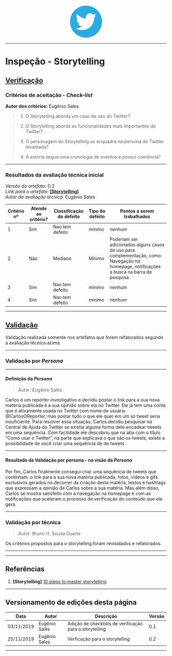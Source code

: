 <span style="margin-left: 40%;">![Twitter Logo](../images/twitter-logo-100px.png)</span>

***

# Inspeção - Storytelling


## <a href="#">**Verificação**</a>

### Critérios de aceitação - _Check-list_

**Autor dos critérios:** Eugênio Sales

> 1. O Storytelling aborda um caso de uso do Twitter?

> 2. O Storytelling aborda as funcionalidades mais importantes do Twitter?

> 3. O personagem do Storytelling se enquadra na persona do Twitter levantada?

> 4. A estória segue uma cronologia de eventos e possui coerência?
---

### Resultados da avaliação técnica inicial

*Versão do artefato:* 0.2 </br>
*Link para o artefato:* <a href="../../elicitacao/storytelling.md">**[Storytelling]**</a> </br>
*Autor da avaliação técnica:* Eugênio Sales</br>

| Critério nº | Atende ao critério? | Classificação do defeito | Tipo do defeito | Pontos a serem trabalhados |
|-------------|---------------------|--------------------------|-----------------|----------------------------|
| 1 | Sim | Nao tem defeito | mínimo | nenhum |
| 2 | Não| Mediano | Mínimo | Poderiam ser adicionados alguns casos de uso para complementação, como: Navegação na homepage, notificações e busca na barra de pesquisa|
| 3 | Sim | Nao tem defeito | mínimo | nenhum |
| 4 | Sim | Nao tem defeito | mínimo | nenhum |

---

## <a href="#">**Validação**</a>
Validação realizada somente nos artefatos que forem refatorados segundo a avaliação técnica acima.

***
### Validação por *Persona*

***
#### Definição da *Persona*
> *Autor:* Eugênio Sales</br>

Carlos é um repórter investigativo e decidiu postar o link para a sua nova matéria publicada e a sua opinião sobre ela no Twitter. Ele já tem uma conta que é ativamente usada no Twitter com nome de usuário @CarlosOReporter, mas postar tudo o que ele quer em um só tweet seria insuficiente. Para resolver essa situação, Carlos decidiu pesquisar na Central de Ajuda do Twitter se existia alguma forma dele encadear tweets em uma sequência. Com facilidade ele descobriu que na aba com o título “Como usar o Twitter”, na parte que explicava o que são os tweets, existe a possibilidade de você criar uma sequência de de tweets

***
#### Resultado da Validação por persona - na visão da *Persona*

Por fim, Carlos finalmente consegui criar uma sequência de tweets que continham: o link para a sua nova matéria publicada, fotos, vídeos e gifs exclusivos gerados no decorrer da criação desta matéria, textos e hashtags que expressam a opinião de Carlos sobre a sua matéria. Mas além disso, Carlos se mostra satisfeito com a navegação na homepage e com as notificações que aceleram o processo de verificação do conteúdo que ele gera.

***
### Validação por técnica
> *Autor:* Bruno H. Sousa Duarte</br>

Os critérios propostos para o storytelling foram revisidados e refatorados.

***

---

## Referências

1. **[Storytelling]**  <a href="https://www.trekksoft.com/en/blog/10-steps-to-mastering-the-art-of-storytelling"> 10 steps to master storytelling</a>
---


## Versionamento de edições desta página


| Data       | Autor            | Descrição         | Versão |
| ---------- | ---------------- | ----------------- | ------ |
| 03/11/2019 | Eugênio Sales | Adição de checklists de verificação para o storytelling | 0.1    |
| 25/11/2019 | Eugênio Sales | Verficação para o storytelling | 0.2 |

***


